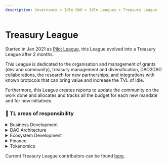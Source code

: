 ```yaml
---
description: Governance > Idle DAO > Idle Leagues > Treasury League
---
```


# Treasury League

Started in Jan 2021 as [Pilot League](https://gov.idle.finance/t/a-pilot-league-treasury-committee/176/1), this League evolved into a Treasury League after 2 months.

This League is dedicated to the organisation and management of grants (dev and community), treasury management and diversification, DAO2DAO collaborations, the research for new partnerships, and integrations with known protocols that can bring value and increase the TVL of Idle.

Furthermore, this League creates reports to update the community on the work done and allocates and tracks all the budget for each new mandate and for new initiatives.

### 🔎 TL areas of responsibility

<details>

<summary>Business Development</summary>

* Protocol partners relationships
* Integration support

</details>

<details>

<summary>DAO Architecture</summary>

* DAO efficiency and tools
* Leagues coordination
* Leagues onboarding

</details>

<details>

<summary>Ecosystem Development</summary>

* Community Grants
* DeFi and products education

</details>

<details>

<summary>Finance</summary>

* Treasury management
* Mandate reporting
* Rewards management

</details>

<details>

<summary>Tokenomics</summary>

* $IDLE token utilities
* LP models and analysis

</details>

Current Treasury League contributors can be found [here](https://www.notion.so/ffe8115b7b53489ab0a7f84e656e4bb0?v=8f4f0d64781146d5ad689e7239107c24).
